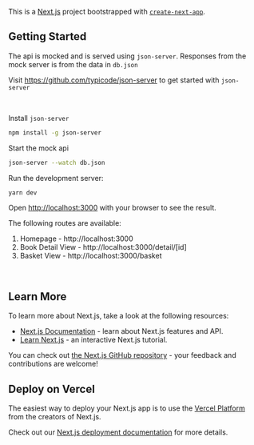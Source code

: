 This is a [Next.js](https://nextjs.org/) project bootstrapped with [`create-next-app`](https://github.com/vercel/next.js/tree/canary/packages/create-next-app).

## Getting Started

The api is mocked and is served using `json-server`. Responses from the mock server is from the data in `db.json`

Visit https://github.com/typicode/json-server to get started with `json-server`

<br>

Install `json-server` 
```bash
npm install -g json-server
```


Start the mock api
```bash
json-server --watch db.json
```


Run the development server:

```bash
yarn dev
```

Open [http://localhost:3000](http://localhost:3000) with your browser to see the result.

The following routes are available:
1. Homepage - http://localhost:3000
2. Book Detail View - http://localhost:3000/detail/[id]
3. Basket View - http://localhost:3000/basket

<br>

## Learn More

To learn more about Next.js, take a look at the following resources:

- [Next.js Documentation](https://nextjs.org/docs) - learn about Next.js features and API.
- [Learn Next.js](https://nextjs.org/learn) - an interactive Next.js tutorial.

You can check out [the Next.js GitHub repository](https://github.com/vercel/next.js/) - your feedback and contributions are welcome!

## Deploy on Vercel

The easiest way to deploy your Next.js app is to use the [Vercel Platform](https://vercel.com/new?utm_medium=default-template&filter=next.js&utm_source=create-next-app&utm_campaign=create-next-app-readme) from the creators of Next.js.

Check out our [Next.js deployment documentation](https://nextjs.org/docs/deployment) for more details.

